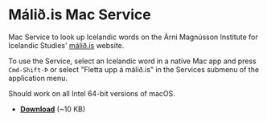 # Málið.is Mac Service

Mac Service to look up Icelandic words on the Árni Magnússon Institute for Icelandic Studies' [málið.is](https://malid.is) website.

To use the Service, select an Icelandic word in a native Mac app and press  `Cmd-Shift-Þ` or select "Fletta upp á málið.is" in the Services submenu of the application menu.

Should work on all Intel 64-bit versions of macOS.

* **[Download](releases/malid-service-0.1.zip)** (~10 KB)
